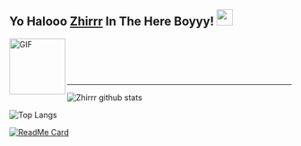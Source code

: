 ## Yo Halooo [Zhirrr](https://instagram.com/@zhirr_ajalah) In The Here Boyyy! <img src="https://github.com/TheDudeThatCode/TheDudeThatCode/blob/master/Assets/Hi.gif" width="29px">    




<img align="left" alt="GIF" height="100px" src="https://i.giphy.com/media/LMt9638dO8dftAjtco/200.webp" />

<br>

<br>

<br>

<br>

___

![Zhirrr github stats](https://github-readme-stats.vercel.app/api?username=Zhirrr&show_icons=true&theme=tokyonight)

![Top Langs](https://github-readme-stats.vercel.app/api/top-langs/?username=Zhirrr&hide=css,html&theme=tokyonight)

[![ReadMe Card](https://github-readme-stats.vercel.app/api/pin/?username=Zhirrr&repo=islamic-rest-api-official)](https://github.com/Zhirrr/islamic-rest-api-official)

<!--

**Zhirrr/Zhirrr** is a ✨ _special_ ✨ repository because its `README.md` (this file) appears on your GitHub profile.

Here are some ideas to get you started:

- 🔭 I’m currently working on ...

- 🌱 I’m currently learning ...

- 👯 I’m looking to collaborate on ...

- 🤔 I’m looking for help with ...

- 💬 Ask me about ...

- 📫 How to reach me: ...

- 😄 Pronouns: ...

- ⚡ Fun fact: Gw Suka Indomie

-->

















